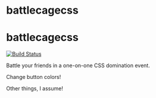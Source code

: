 # battlecagecss
# battlecagecss
[![Build Status](https://travis-ci.com/battlecagecss/battlecagecss.svg?branch=master)](https://travis-ci.com/battlecagecss/battlecagecss)


Battle your friends in a one-on-one CSS domination event.  

Change button colors!

Other things, I assume!

